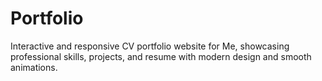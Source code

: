 # Portfolio
Interactive and responsive CV portfolio website for Me, showcasing professional skills, projects, and resume with modern design and smooth animations.
